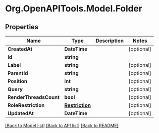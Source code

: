 # Org.OpenAPITools.Model.Folder
## Properties

Name | Type | Description | Notes
------------ | ------------- | ------------- | -------------
**CreatedAt** | **DateTime** |  | [optional] 
**Id** | **string** |  | 
**Label** | **string** |  | [optional] 
**ParentId** | **string** |  | [optional] 
**Position** | **int** |  | [optional] 
**Query** | **string** |  | [optional] 
**RenderThreadsCount** | **bool** |  | [optional] 
**RoleRestriction** | [**Restriction**](Restriction.md) |  | [optional] 
**UpdatedAt** | **DateTime** |  | [optional] 

[[Back to Model list]](../README.md#documentation-for-models) [[Back to API list]](../README.md#documentation-for-api-endpoints) [[Back to README]](../README.md)

